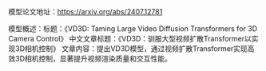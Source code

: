 模型论文地址：https://arxiv.org/abs/2407.12781

模型概述：标题：《VD3D: Taming Large Video Diffusion Transformers for 3D Camera Control》
中文文章标题：《VD3D：驯服大型视频扩散Transformer以实现3D相机控制》
文章内容：提出VD3D模型，通过视频扩散Transformer实现高效3D相机控制，显著提升视频渲染质量和交互性能。
